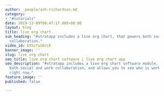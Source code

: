 ```yaml
---
author: _people/ash-richardson.md
category:
- "#tutorials"
date: 2019-12-09T08:47:17.000+00:00
layout: blog
title: live org chart
sub_heading: "#stratapp includes a live org chart, that powers both social and work
  collaboration."
video_id: EX5zfxU6rcE
banner_image: ''
slug: live org chart
seo_title: live org chart software | live org chart app
seo_description: "#stratapp includes a live org chart software module, that powers
  both social and work collaboration, and allows you to see who is working on what
  right now."
feature_image: ''
published: false

---
```

